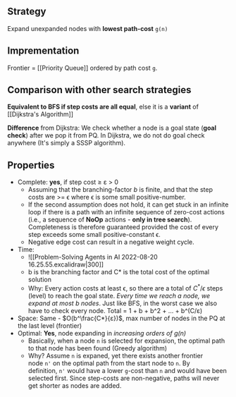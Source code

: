 ## Strategy
Expand unexpanded nodes with **lowest path-cost** `g(n)`

## Imprementation
Frontier = [[Priority Queue]] ordered by path cost `g`.

## Comparison with other search strategies

**Equivalent to BFS if step costs are all equal**, else it is a **variant** of  [[Dijkstra's Algorithm]]

**Difference** from Dijkstra: 
We check whether a node is a goal state (**goal check**) after we pop it from PQ. In Dijkstra, we do not do goal check anywhere (It's simply a SSSP algorithm).

## Properties

- Complete: **yes**, if step cost ≥ ε > 0
	- Assuming that the branching-factor _b_ is finite, and that the step costs are >= ϵ where ϵ is some small positive-number. 
	- If the second assumption does not hold, it can get stuck in an infinite loop if there is a path with an infinite sequence of zero-cost actions (i.e., a sequence of **NoOp** actions - **only in tree search**). Completeness is therefore guaranteed provided the cost of every step exceeds some small positive-constant ϵ.
	- Negative edge cost can result in a negative weight cycle.
- Time:
	- ![[Problem-Solving Agents in AI 2022-08-20 16.25.55.excalidraw|300]]
	- b is the branching factor and C* is the total cost of the optimal solution
	- Why: Every action costs at least ϵ, so there are a total of $C^{*} / ϵ$ steps (level) to reach the goal state. *Every time we reach a node, we expand at most b nodes*. Just like BFS, in the worst case we also have to check every node. Total = 1 + b + b^2 + ... + b^(C/ε) 
- Space: Same - $O(b^\frac{C*}{ε})$, max number of nodes in the PQ at the last level (frontier)
- Optimal: **Yes**, node expanding in *increasing orders of g(n)*
	- Basically, when a node `n` is selected for expansion, the optimal path to that node has been found (Greedy algorithm)
	- Why? Assume `n` is expaned, yet there exists another frontier node `n'` on the optimal path from the start node to `n`. By definition, `n'` would have a lower `g`-cost than `n` and would have been selected first. Since step-costs are non-negative, paths will never get shorter as nodes are added.